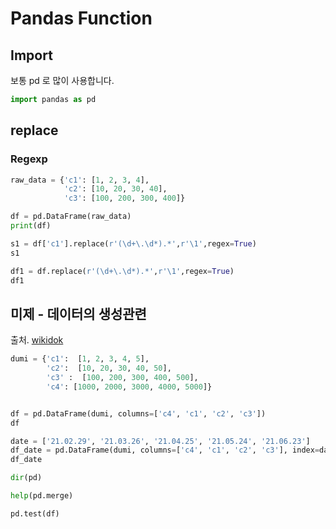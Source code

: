 # Pandas Function

## Import
보통 pd 로 많이 사용합니다.


```python
import pandas as pd
```

## replace

### Regexp


```python
raw_data = {'c1': [1, 2, 3, 4],
            'c2': [10, 20, 30, 40],
            'c3': [100, 200, 300, 400]}

df = pd.DataFrame(raw_data)
print(df)
```


```python
s1 = df['c1'].replace(r'(\d+\.\d*).*',r'\1',regex=True)
s1
```


```python
df1 = df.replace(r'(\d+\.\d*).*',r'\1',regex=True)
df1
```

## 미제 - 데이터의 생성관련

출처. [wikidok](https://wikidocs.net/4367)


```python
dumi = {'c1':  [1, 2, 3, 4, 5],
        'c2':  [10, 20, 30, 40, 50],
        'c3' :  [100, 200, 300, 400, 500],
        'c4': [1000, 2000, 3000, 4000, 5000]}
```


```python

df = pd.DataFrame(dumi, columns=['c4', 'c1', 'c2', 'c3'])
df
```


```python
date = ['21.02.29', '21.03.26', '21.04.25', '21.05.24', '21.06.23']
df_date = pd.DataFrame(dumi, columns=['c4', 'c1', 'c2', 'c3'], index=date)
df_date
```


```python
dir(pd)
```


```python
help(pd.merge)
```


```python
pd.test(df)
```


```python

```
